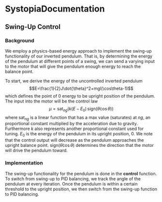 # SystopiaDocumentation

## Swing-Up Control

### Background
We employ a physics-based energy approach to implement the swing-up functionality of our inverted pendulum. That is, by determining the energy of the pendulum at different points of a swing, we can send a varying input to the motor that will give the pendulum enough energy to reach the balance point.

To start, we derive the energy of the uncontrolled inverted pendulum
$$E=\frac{1}{2}J\dot{\theta}^2+mgl(\cos\theta-1)$$
which defines the point of 0 energy to be upright position of the pendulum. The input into the motor will be the control law 
$$\mu = \text{sat}_{ng}\left(k(E - E_0) \, \text{sign}(\dot{\theta} \cos\theta)\right)$$
where $\text{sat}_{ng}$ is a linear function that has a max value (saturates) at $ng$, an proportional constant multiplied by the acceleration due to gravity. Furthermore $k$ also represents another proportional constant used for tuning. $E_0$ is the energy of the pendulum in its upright position, 0. We note that the control output will decrease as the pendulum approaches the upright balance point. $\text{sign}(\dot{\theta}\cos\theta)$ determines the direction that the motor will drive the pendulum toward.

### Implementation
The swing-up functionality for the pendulum is done in the $\textbf{control}$ function. To switch from swing-up to PID balancing, we track the angle of the pendulum at every iteration. Once the pendulum is within a certain threshold to the upright position, we then switch from the swing-up function to PID balancing.

